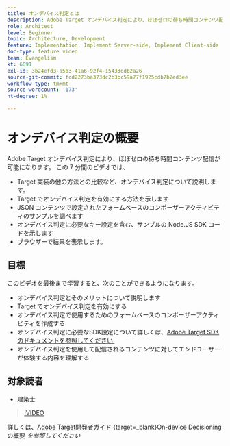 ```yaml
---
title: オンデバイス判定とは
description: Adobe Target オンデバイス判定により、ほぼゼロの待ち時間コンテンツ配信が可能になります。 オンデバイス判定とその有効化方法については、このビデオをご覧ください。
role: Architect
level: Beginner
topic: Architecture, Development
feature: Implementation, Implement Server-side, Implement Client-side
doc-type: feature video
team: Evangelism
kt: 6691
exl-id: 3b24efd3-a5b3-41a6-92f4-15433ddb2a26
source-git-commit: fcd2273ba373dc2b3bc59a77f1925cdb7b2ed3ee
workflow-type: tm+mt
source-wordcount: '173'
ht-degree: 1%

---
```


# オンデバイス判定の概要

Adobe Target オンデバイス判定により、ほぼゼロの待ち時間コンテンツ配信が可能になります。 この 7 分間のビデオでは、

* Target 実装の他の方法との比較など、オンデバイス判定について説明します。
* Target でオンデバイス判定を有効にする方法を示します
* JSON コンテンツで設定されたフォームベースのコンポーザーアクティビティのサンプルを調べます
* オンデバイス判定に必要なキー設定を含む、サンプルの Node.JS SDK コードを示します
* ブラウザーで結果を表示します。

## 目標

このビデオを最後まで学習すると、次のことができるようになります。

* オンデバイス判定とそのメリットについて説明します
* Target でオンデバイス判定を有効にする
* オンデバイス判定で使用するためのフォームベースのコンポーザーアクティビティを作成する
* オンデバイス判定に必要なSDK設定について詳しくは、[Adobe Target SDKのドキュメントを参照してください &#x200B;](https://experienceleague.adobe.com/ja/docs/target-dev/developer/server-side/on-device-decisioning/overview)
* オンデバイス判定を使用して配信されるコンテンツに対してエンドユーザーが体験する内容を理解する

## 対象読者

* 建築士

>[!VIDEO](https://video.tv.adobe.com/v/329032/?quality=12)

詳しくは、[Adobe Target開発者ガイド &#x200B;](https://experienceleague.adobe.com/docs/target-dev/developer/server-side/on-device-decisioning/overview.html?lang=ja){target=_blank}On-device Decisioning の概要 *を参照してください*
